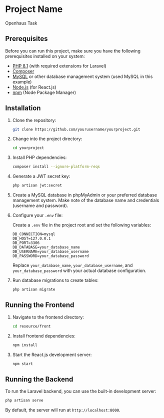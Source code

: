 
# Project Name
Openhaus Task

## Prerequisites

Before you can run this project, make sure you have the following prerequisites installed on your system:

- [PHP 8.1](https://www.php.net/) (with required extensions for Laravel)
- [Composer](https://getcomposer.org/)
- [MySQL](https://www.mysql.com/) or other database management system (used MySQL in this example)
- [Node.js](https://nodejs.org/) (for React.js)
- [npm](https://www.npmjs.com/) (Node Package Manager)

## Installation

1. Clone the repository:

   ```bash
   git clone https://github.com/yourusername/yourproject.git
   ```

2. Change into the project directory:

   ```bash
   cd yourproject
   ```

3. Install PHP dependencies:

   ```bash
   composer install --ignore-platform-reqs
   ```

4. Generate a JWT secret key:

   ```bash
   php artisan jwt:secret
   ```

5. Create a MySQL database in phpMyAdmin or your preferred database management system. Make note of the database name and credentials (username and password).

6. Configure your `.env` file:

   Create a `.env` file in the project root and set the following variables:

   ```dotenv
   DB_CONNECTION=mysql
   DB_HOST=127.0.0.1
   DB_PORT=3306
   DB_DATABASE=your_database_name
   DB_USERNAME=your_database_username
   DB_PASSWORD=your_database_password
   ```

   Replace `your_database_name`, `your_database_username`, and `your_database_password` with your actual database configuration.

7. Run database migrations to create tables:

   ```bash
   php artisan migrate
   ```

## Running the Frontend

1. Navigate to the frontend directory:

   ```bash
   cd resource/front
   ```

2. Install frontend dependencies:

   ```bash
   npm install
   ```

3. Start the React.js development server:

   ```bash
   npm start
   ```

## Running the Backend

To run the Laravel backend, you can use the built-in development server:

```bash
php artisan serve
```

By default, the server will run at `http://localhost:8000`.
